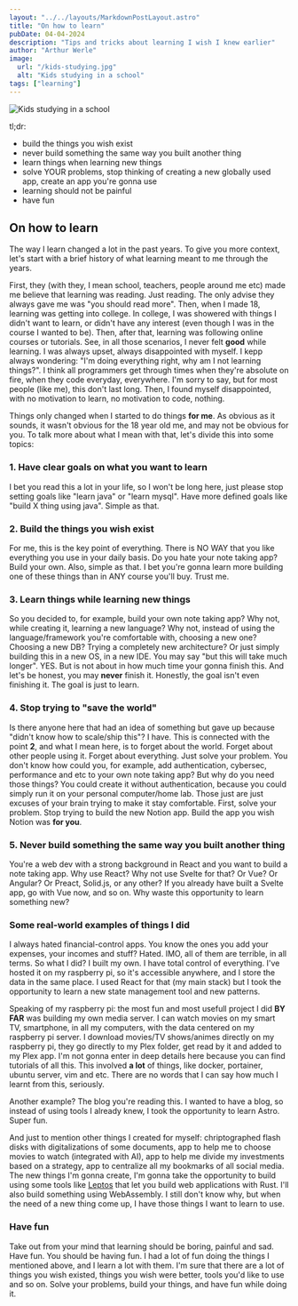 ```yaml
---
layout: "../../layouts/MarkdownPostLayout.astro"
title: "On how to learn"
pubDate: 04-04-2024
description: "Tips and tricks about learning I wish I knew earlier"
author: "Arthur Werle"
image:
  url: "/kids-studying.jpg"
  alt: "Kids studying in a school"
tags: ["learning"]
---
```

![Kids studying in a school](/kids-studying.jpg "Kids studying in a school")

tl;dr:
- build the things you wish exist
- never build something the same way you built another thing
- learn things when learning new things
- solve YOUR problems, stop thinking of creating a new globally used app, create an app you're gonna use
- learning should not be painful
- have fun


## On how to learn

The way I learn changed a lot in the past years. To give you more context, let's start with a brief history of what learning meant to me through the years.

First, they (with they, I mean school, teachers, people around me etc) made me believe that learning was reading. Just reading. The only advise they always gave me was "you should read more". Then, when I made 18, learning was getting into college. In college, I was showered with things I didn't want to learn, or didn't have any interest (even though I was in the course I wanted to be). Then, after that, learning was following online courses or tutorials. See, in all those scenarios, I never felt **good** while learning. I was always upset, always disappointed with myself. I kepp always wondering: "I'm doing everything right, why am I not learning things?". I think all programmers get through times when they're absolute on fire, when they code everyday, everywhere. I'm sorry to say, but for most people (like me), this don't last long. Then, I found myself disappointed, with no motivation to learn, no motivation to code, nothing. 

Things only changed when I started to do things **for me**. As obvious as it sounds, it wasn't obvious for the 18 year old me, and may not be obvious for you. To talk more about what I mean with that, let's divide this into some topics:

### 1. Have clear goals on what you want to learn

I bet you read this a lot in your life, so I won't be long here, just please stop setting goals like "learn java" or "learn mysql". Have more defined goals like "build X thing using java". Simple as that.

### 2. Build the things you wish exist

For me, this is the key point of everything. There is NO WAY that you like everything you use in your daily basis. Do you hate your note taking app? Build your own. Also, simple as that. I bet you're gonna learn more building one of these things than in ANY course you'll buy. Trust me.

### 3. Learn things while learning new things

So you decided to, for example, build your own note taking app? Why not, while creating it, learning a new language? Why not, instead of using the language/framework you're comfortable with, choosing a new one? Choosing a new DB? Trying a completely new architecture? Or just simply building this in a new OS, in a new IDE.  You may say "but this will take much longer". YES. But is not about in how much time your gonna finish this. And let's be honest, you may **never** finish it. Honestly, the goal isn't even finishing it. The goal is just to learn.

### 4. Stop trying to "save the world"

Is there anyone here that had an idea of something but gave up because "didn't know how to scale/ship this"? I have. This is connected with the point **2**, and what I mean here, is to forget about the world. Forget about other people using it. Forget about everything. Just solve your problem. You don't know how could you, for example, add authentication, cybersec, performance and etc to your own note taking app? But why do you need those things? You could create it without authentication, because you could simply run it on your personal computer/home lab. Those just are just excuses of your brain trying to make it stay comfortable. First, solve your problem. Stop trying to build the new Notion app. Build the app you wish Notion was **for you**.

### 5. Never build something the same way you built another thing

You're a web dev with a strong background in React and you want to build a note taking app. Why use React? Why not use Svelte for that? Or Vue? Or Angular? Or Preact, Solid.js, or any other? If you already have built a Svelte app, go with Vue now, and so on. Why waste this opportunity to learn something new? 


### Some real-world examples of things I did

I always hated financial-control apps. You know the ones you add your expenses, your incomes and stuff? Hated. IMO, all of them are terrible, in all terms. So what I did? I built my own. I have total control of everything. I've hosted it on my raspberry pi, so it's accessible anywhere, and I store the data in the same place. I used React for that (my main stack) but I took the opportunity to learn a new state management tool and new patterns.
 
Speaking of my raspberry pi: the most fun and most usefull project I did **BY FAR** was building my own media server. I can watch movies on my smart TV, smartphone, in all my computers, with the data centered on my raspberry pi server. I download movies/TV shows/animes directly on my raspberry pi, they go directly to my Plex folder, get read by it and added to my Plex app. I'm not gonna enter in deep details here because you can find tutorials of all this. This involved **a lot** of things, like docker, portainer, ubuntu server, vim and etc. There are no words that I can say how much I learnt from this, seriously. 
 
Another example? The blog you're reading this. I wanted to have a blog, so instead of using tools I already knew, I took the opportunity to learn Astro. Super fun.
 
And just to mention other things I created for myself: chriptographed flash disks with digitalizations of some documents, app to help me to choose movies to watch (integrated with AI), app to help me divide my investments based on a strategy, app to centralize all my bookmarks of all social media. The new things I'm gonna create, I'm gonna take the opportunity to build using some tools like [Leptos](https://leptos.dev/) that let you build web applications with Rust. I'll also build something using WebAssembly. I still don't know why, but when the need of a new thing come up, I have those things I want to learn to use. 

### Have fun

Take out from your mind that learning should be boring, painful and sad. Have fun. You should be having fun. I had a lot of fun doing the things I mentioned above, and I learn a lot with them. I'm sure that there are a lot of things you wish existed, things you wish were better, tools you'd like to use and so on. Solve your problems, build your things, and have fun while doing it. 